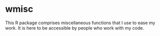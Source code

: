 # wmisc
This R package comprises miscellaneous functions that I use to ease my work.
It is here to be accessible by people who work with my code.

